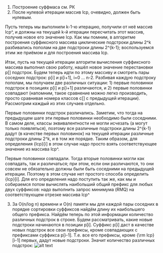 1) Построение суффмаса см. РК
2) После нулевой итерации массив lcp, очевидно, должен быть нулевым.

Пусть теперь мы выполнили k-1-ю итерацию, получили от неё массив lcp^, и должны на текущей k-й итерации пересчитать этот массив, получив новое его значение lcp. Как мы помним, в алгоритме построения суффиксного массива циклические подстроки длины 2^k разбивались пополам на две подстроки длины 2^{k-1}; воспользуемся этим же приёмом и для построения массива lcp.

Итак, пусть на текущей итерации алгоритм вычисления суффиксного массива выполнил свою работу, нашёл новое значение перестановки p[] подстрок. Будем теперь идти по этому массиву и смотреть пары соседних подстрок: p[i] и p[i+1], i=0 ... n-2. Разбивая каждую подстроку пополам, мы получаем две различных ситуации: 1) первые половинки подстрок в позициях p[i] и p[i+1] различаются, и 2) первые половинки совпадают (напомним, такое сравнение можно легко производить, просто сравнивая номера классов c[] с предыдущей итерации). Рассмотрим каждый из этих случаев отдельно.

Первые половинки подстрок различались. Заметим, что тогда на предыдущем шаге эти первые половинки необходимо были соседними. В самом деле, классы эквивалентности не могли исчезать (а могут только появляться), поэтому все различные подстроки длины 2^{k-1} дадут (в качестве первых половинок) на текущей итерации различные подстроки длины 2^k, и в том же порядке. Таким образом, для определения {lcp}[i] в этом случае надо просто взять соответствующее значение из массива lcp^.

Первые половинки совпадали. Тогда вторые половинки могли как совпадать, так и различаться; при этом, если они различаются, то они совсем не обязательно должны были быть соседними на предыдущей итерации. Поэтому в этом случае нет простого способа определить {lcp}[i]. Для его определения надо поступить так же, как мы и собираемся потом вычислять наибольший общий префикс для любых двух суффиксов: надо выполнить запрос минимума (RMQ) на соответствующем отрезке массива lcp^

3) За O(n/log n) времени и O(n) памяти мы для каждой пары соседних в порядке сортировки суффиксов найдём длину их наибольшего общего префикса. Найдём теперь по этой информации количество различных подстрок в строке.
Будем рассматривать, какие новые подстроки начинаются в позиции p[i]. Суффикс p[i] даст в качестве новых подстрок все свои префиксы, кроме совпадающих с префиксами суффикса p[i-1]. Т.е. все его префиксы, кроме {\rm lcp}[i-1] первых, дадут новые подстроки. Значит количество различных подстрок:
![alt text](http://www.e-maxx-ru.1gb.ru/tex2png/cache/97acc8c31d5aa1d426f281e3d94ffddb.png)
